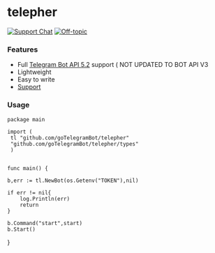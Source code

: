 # telepher

[![Support Chat](https://img.shields.io/badge/English%20chat-grey?style=flat-square&logo=telegram)](https://t.me/ostrichdiscussion)
[![Off-topic](https://img.shields.io/badge/English%20chat-grey?style=flat-square&logo=telegram)](https://t.me/unlaidchat)

### Features

- Full [Telegram Bot API 5.2](https://core.telegram.org/bots/api) support ( NOT UPDATED TO BOT API V3 
- Lightweight
- Easy to write
- [Support](https://t.me/ostrichdiscussion)


### Usage
    package main

    import (
     tl "github.com/goTelegramBot/telepher"
     "github.com/goTelegramBot/telepher/types"
     )
  

    func main() {
    
    b,err := tl.NewBot(os.Getenv("TOKEN"),nil)
    
    if err != nil{
        log.Println(err)
        return
    }

    b.Command("start",start)
    b.Start()
}
